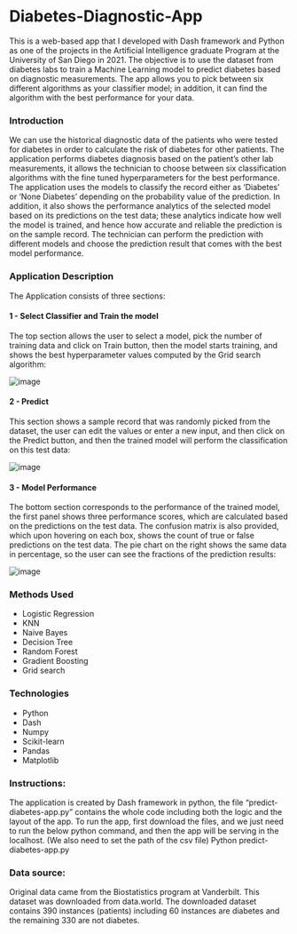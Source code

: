 # Diabetes-Diagnostic-App
This is a web-based app that I developed with Dash framework and Python as one of the projects in the Artificial Intelligence graduate Program at the University of San Diego in 2021. The objective is to use the dataset from diabetes labs to train a Machine Learning model to predict diabetes based on diagnostic measurements. The app allows you to pick between six different algorithms as your classifier model; in addition, it can find the algorithm with the best performance for your data.

### Introduction 
We can use the historical diagnostic data of the patients who were tested for diabetes in order to calculate the risk of diabetes for other patients.
The application performs diabetes diagnosis based on the patient’s other lab measurements, it allows the technician to choose between six classification algorithms with the fine tuned hyperparameters for the best performance. The application uses the models to classify the record either as ‘Diabetes’ or ‘None Diabetes’ depending on the probability value of the prediction. In addition, it also shows the performance analytics of the selected model based on its predictions on the test data; these analytics indicate how well the model is trained, and hence how accurate and reliable the prediction is on the sample record. The technician can perform the prediction with different models and choose the prediction result that comes with the best model performance.

### Application Description
The Application consists of three sections:

#### 1 - Select Classifier and Train the model
The top section allows the user to select a model, pick the number of training data and click on Train button, then the model starts training, and shows the best hyperparameter values computed by the Grid search algorithm:

![image](https://user-images.githubusercontent.com/118564295/217125220-a5996ec4-c962-4408-8990-1661ab75a5f5.png)

#### 2 - Predict
This section shows a sample record that was randomly picked from the dataset, the user can edit the values or enter a new input, and then click on the Predict button, and then the trained model will perform the classification on this test data:

![image](https://user-images.githubusercontent.com/118564295/217125285-24d1b39a-fe70-4c97-871e-f03a5efe09e2.png)

#### 3 - Model Performance
The bottom section corresponds to the performance of the trained model, the first panel shows three performance scores, which are calculated based on the predictions on the test data. The confusion matrix is also provided, which upon hovering on each box, shows the count of true or false predictions on the test data. The pie chart on the right shows the same data in percentage, so the user can see the fractions of the prediction results:

![image](https://user-images.githubusercontent.com/118564295/217125338-e0f04f2e-ad17-42ac-8ad1-f0c693b9f71a.png)



### Methods Used
* Logistic Regression
* KNN
* Naive Bayes
* Decision Tree
* Random Forest
* Gradient Boosting
* Grid search

### Technologies
* Python
* Dash
* Numpy
* Scikit-learn
* Pandas
* Matplotlib

### Instructions:
The application is created by Dash framework in python, the file “predict-diabetes-app.py” contains the whole code including both the logic and the layout of the app. 
To run the app, first download the files, and we just need to run the below python command, and then the app will be serving in the localhost. (We also need to set the path of the csv file)
Python predict-diabetes-app.py

### Data source:
Original data came from the Biostatistics program at Vanderbilt. This dataset was downloaded from data.world.
The downloaded dataset contains 390 instances (patients) including 60 instances are diabetes and the remaining 330 are not diabetes.
